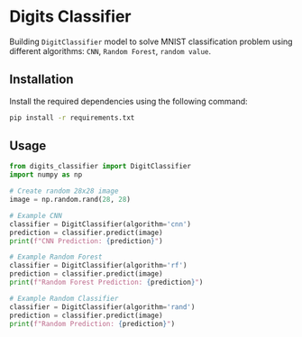 # Digits Classifier

Building `DigitClassifier` model to solve MNIST classification problem using different algorithms: `CNN`, `Random Forest`, `random value`.



## Installation

Install the required dependencies using the following command:

```bash
pip install -r requirements.txt
```

## Usage

```python
from digits_classifier import DigitClassifier
import numpy as np

# Create random 28x28 image
image = np.random.rand(28, 28)

# Example CNN
classifier = DigitClassifier(algorithm='cnn')
prediction = classifier.predict(image)
print(f"CNN Prediction: {prediction}")

# Example Random Forest
classifier = DigitClassifier(algorithm='rf')
prediction = classifier.predict(image)
print(f"Random Forest Prediction: {prediction}")

# Example Random Classifier
classifier = DigitClassifier(algorithm='rand')
prediction = classifier.predict(image)
print(f"Random Prediction: {prediction}")
```
